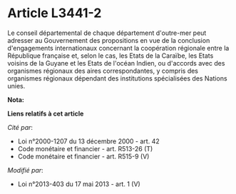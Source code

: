 # Article L3441-2

Le conseil départemental de chaque département d'outre-mer peut adresser au Gouvernement des propositions en vue de la
conclusion d'engagements internationaux concernant la coopération régionale entre la République française et, selon le cas,
les Etats de la Caraïbe, les Etats voisins de la Guyane et les Etats de l'océan Indien, ou d'accords avec des organismes
régionaux des aires correspondantes, y compris des organismes régionaux dépendant des institutions spécialisées des Nations
unies.

**Nota:**



**Liens relatifs à cet article**

_Cité par_:

  - Loi n°2000-1207 du 13 décembre 2000 - art. 42
  - Code monétaire et financier - art. R513-26 (T)
  - Code monétaire et financier - art. R515-9 (V)

_Modifié par_:

  - Loi n°2013-403 du 17 mai 2013 - art. 1 (V)
